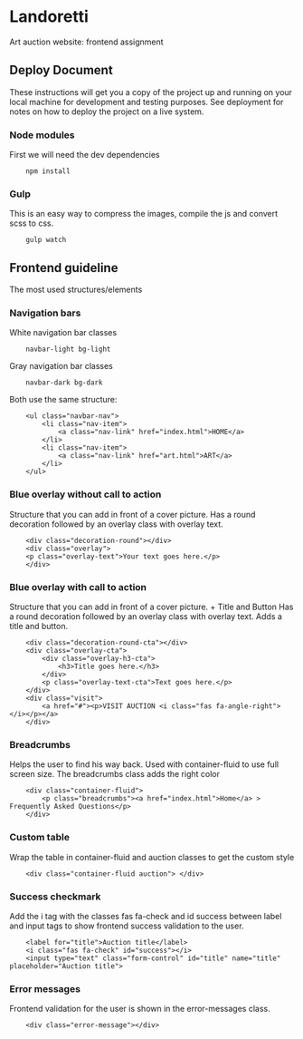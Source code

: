 # Landoretti

Art auction website: frontend assignment

## Deploy Document

These instructions will get you a copy of the project up and running on your local machine for development and testing purposes. See deployment for notes on how to deploy the project on a live system.

### Node modules

First we will need the dev dependencies

```
	npm install
```

### Gulp

This is an easy way to compress the images, compile the js and convert scss to css.

```
	gulp watch
```

## Frontend guideline

The most used structures/elements

### Navigation bars

White navigation bar classes

```
	navbar-light bg-light
```

Gray navigation bar classes

```
	navbar-dark bg-dark
```

Both use the same structure:

```
	<ul class="navbar-nav">
		<li class="nav-item">
			<a class="nav-link" href="index.html">HOME</a>
		</li>
		<li class="nav-item">
			<a class="nav-link" href="art.html">ART</a>
		</li>
	</ul>
```

### Blue overlay without call to action

Structure that you can add in front of a cover picture.
Has a round decoration followed by an overlay class with overlay text.

```
	<div class="decoration-round"></div>
	<div class="overlay">
	<p class="overlay-text">Your text goes here.</p>
	</div>
```

### Blue overlay with call to action

Structure that you can add in front of a cover picture. + Title and Button
Has a round decoration followed by an overlay class with overlay text. Adds a title and button.

```
	<div class="decoration-round-cta"></div>
	<div class="overlay-cta">
        <div class="overlay-h3-cta">
            <h3>Title goes here.</h3>
        </div>
        <p class="overlay-text-cta">Text goes here.</p>
    </div>
    <div class="visit">
        <a href="#"><p>VISIT AUCTION <i class="fas fa-angle-right"></i></p></a>
    </div>
```

### Breadcrumbs

Helps the user to find his way back. Used with container-fluid to use full screen size.
The breadcrumbs class adds the right color

```
    <div class="container-fluid">
        <p class="breadcrumbs"><a href="index.html">Home</a> > Frequently Asked Questions</p>
    </div>
```
	
	
### Custom table

Wrap the table in container-fluid and auction classes to get the custom style

```
	<div class="container-fluid auction"> </div>
```
	
### Success checkmark

Add the i tag with the classes fas fa-check and id success between label and input tags to show frontend success validation to the user.

```
	<label for="title">Auction title</label>
	<i class="fas fa-check" id="success"></i>
	<input type="text" class="form-control" id="title" name="title" placeholder="Auction title">
```

### Error messages

Frontend validation for the user is shown in the error-messages class.

```
	<div class="error-message"></div>
```